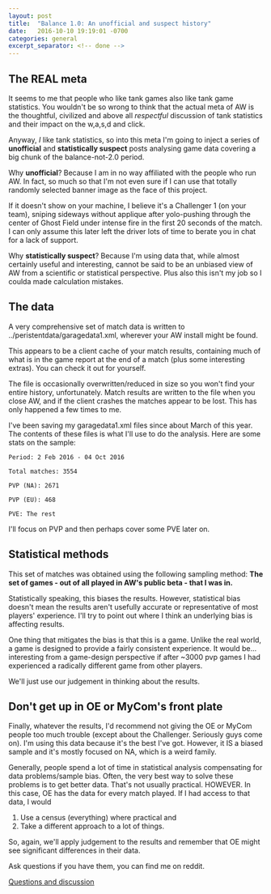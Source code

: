 ```yaml
---
layout: post
title:  "Balance 1.0: An unofficial and suspect history"
date:   2016-10-10 19:19:01 -0700
categories: general
excerpt_separator: <!-- done -->
---
```


## The REAL meta

It seems to me that people who like tank games also like tank game statistics. You wouldn't be so wrong to think that the actual meta of AW is the thoughtful, civilized and above all _respectful_ discussion of tank statistics and their impact on the w,a,s,d and click.

<!-- done -->

Anyway, _I_ like tank statistics, so into this meta I'm going to inject a series of **unofficial** and **statistically suspect** posts analysing game data covering a big chunk of the balance-not-2.0 period. 

Why **unofficial**? Because I am in no way affiliated with the people who run AW. In fact, so much so that I'm not even sure if I can use that totally randomly selected banner image as the face of this project.

If it doesn't show on your machine, I believe it's a Challenger 1 (on your team), sniping sideways without applique after yolo-pushing through the center of Ghost Field under intense fire in the first 20 seconds of the match. I can only assume this later left the driver lots of time to berate you in chat for a lack of support.

Why **statistically suspect**? Because I'm using data that, while almost certainly useful and interesting, cannot be said to be an unbiased view of AW from a scientific or statistical perspective. Plus also this isn't my job so I coulda made calculation mistakes. 

## The data

A very comprehensive set of match data is written to ../peristentdata/garagedata1.xml, wherever your AW install might be found. 

This appears to be a client cache of your match results, containing much of what is in the game report at the end of a match (plus some interesting extras). You can check it out for yourself. 

The file is occasionally overwritten/reduced in size so you won't find your entire history, unfortunately. Match results are written to the file when you close AW, and if the client crashes the matches appear to be lost. This has only happened a few times to me. 

I've been saving my garagedata1.xml files since about March of this year. The contents of these files is what I'll use to do the analysis. Here are some stats on the sample: 

```
Period: 2 Feb 2016 - 04 Oct 2016

Total matches: 3554

PVP (NA): 2671

PVP (EU): 468

PVE: The rest
```

I'll focus on PVP and then perhaps cover some PVE later on. 

## Statistical methods

This set of matches was obtained using the following sampling method: **The set of games - out of all played in AW's public beta - that I was in.**

Statistically speaking, this biases the results. However, statistical bias doesn't mean the results aren't usefully accurate or representative of most players' experience. I'll try to point out where I think an underlying bias is affecting results.

One thing that mitigates the bias is that this is a game. Unlike the real world, a game is designed to provide a fairly consistent experience. It would be... interesting from a game-design perspective if after ~3000 pvp games I had experienced a radically different game from other players.

We'll just use our judgement in thinking about the results.

## Don't get up in OE or MyCom's front plate

Finally, whatever the results, I'd recommend not giving the OE or MyCom people too much trouble (except about the Challenger. Seriously guys come on). I'm using this data because it's the best I've got. However, it IS a biased sample and it's mostly focused on NA, which is a weird family. 

Generally, people spend a lot of time in statistical analysis compensating for data problems/sample bias. Often, the very best way to solve these problems is to get better data. That's not usually practical. HOWEVER. In this case, OE has the data for every match played. If I had access to that data, I would 

1. Use a census (everything) where practical and 
2. Take a different approach to a lot of things.

So, again, we'll apply judgement to the results and remember that OE might see significant differences in their data. 

Ask questions if you have them, you can find me on reddit.

[Questions and discussion]()